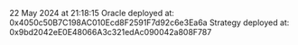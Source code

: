 22 May 2024 at 21:18:15
Oracle deployed at: 0x4050c50B7C198AC010Ecd8F2591F7d92c6e3Ea6a
Strategy deployed at: 0x9bd2042eE0E48066A3c321edAc090042a808F787

